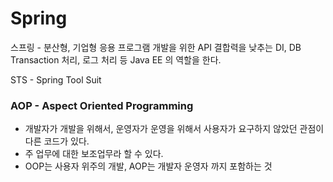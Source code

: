 # Spring

스프링 - 분산형, 기업형 응용 프로그램 개발을 위한 API 결합력을 낮추는 DI, DB Transaction 처리, 로그 처리 등 Java EE 의 역할을 한다.

STS - Spring Tool Suit

### AOP - Aspect Oriented Programming

- 개발자가 개발을 위해서, 운영자가 운영을 위해서 사용자가 요구하지 않았던 관점이 다른 코드가 있다.   
- 주 업무에 대한 보조업무라 할 수 있다.
- OOP는 사용자 위주의 개발, AOP는 개발자 운영자 까지 포함하는 것  
